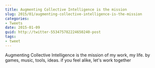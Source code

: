 ```yaml
---
title: Augmenting Collective Intelligence is the mission
slug: 2015/01/augmenting-collective-intelligence-is-the-mission
categories:
- Tweets
date: 2015-01-09
guid: http://twitter-553475782224650240-post
tags:
- tweet
---
```


Augmenting Collective Intelligence is the mission of my work, my life. by games, music, tools, ideas. if you feel alike, let's work together
